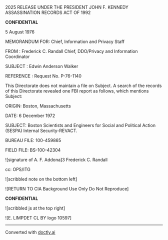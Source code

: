2025 RELEASE UNDER THE PRESIDENT JOHN F. KENNEDY ASSASSINATION RECORDS ACT OF 1992

**CONFIDENTIAL**

5 August 1976

MEMORANDUM FOR: Chief, Information and Privacy Staff

FROM : Frederick C. Randall Chief, DDO/Privacy and Information Coordinator

SUBJECT : Edwin Anderson Walker

REFERENCE : Request No. P-76-1140

This Directorate does not maintain a file on Subject. A search of the records of this Directorate revealed one FBI report as follows, which mentions Subject:

ORIGIN: Boston, Massachusetts

DATE: 6 December 1972

SUBJECT: Boston Scientists and Engineers for Social and Political Action (SESPA) Internal Security-REVACT.

BUREAU FILE: 100-459865

FIELD FILE: BS-100-42304

![signature of A. F. Addona]3
Frederick C. Randall

cc: OPS/ITG

![scribbled note on the bottom left]

![RETURN TO CIA Background Use Only Do Not Reproduce]

**CONFIDENTIAL**

![scribbled js at the top right]

![E. LIMPDET CL BY logo 10597]


---
Converted with [doctly.ai](https://doctly.ai)